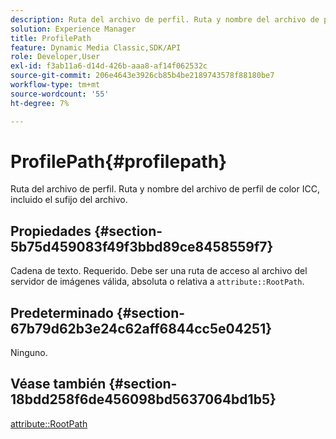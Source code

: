 ```yaml
---
description: Ruta del archivo de perfil. Ruta y nombre del archivo de perfil de color ICC, incluido el sufijo del archivo.
solution: Experience Manager
title: ProfilePath
feature: Dynamic Media Classic,SDK/API
role: Developer,User
exl-id: f3ab11a6-d14d-426b-aaa8-af14f062532c
source-git-commit: 206e4643e3926cb85b4be2189743578f88180be7
workflow-type: tm+mt
source-wordcount: '55'
ht-degree: 7%

---
```


# ProfilePath{#profilepath}

Ruta del archivo de perfil. Ruta y nombre del archivo de perfil de color ICC, incluido el sufijo del archivo.

## Propiedades {#section-5b75d459083f49f3bbd89ce8458559f7}

Cadena de texto. Requerido. Debe ser una ruta de acceso al archivo del servidor de imágenes válida, absoluta o relativa a `attribute::RootPath`.

## Predeterminado {#section-67b79d62b3e24c62aff6844cc5e04251}

Ninguno.

## Véase también {#section-18bdd258f6de456098bd5637064bd1b5}

[attribute::RootPath](../../../../../ir-api/material-cat/image-rendering-api-ref/c-ir-material-catalog/c-ir-attributes-reference/r-ir-rootpath.md#reference-a4d7c96b62e14fcbad1740c702f160f3)
